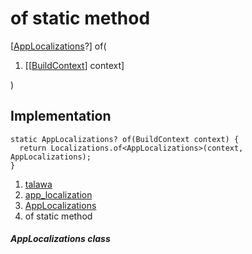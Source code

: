 
<div>

# of static method

</div>


[[AppLocalizations](../../utils_app_localization/AppLocalizations-class.md)?]
of(

1.  [[[BuildContext](https://api.flutter.dev/flutter/widgets/BuildContext-class.md)]
    context]

)



## Implementation

``` language-dart
static AppLocalizations? of(BuildContext context) {
  return Localizations.of<AppLocalizations>(context, AppLocalizations);
}
```







1.  [talawa](../../index.md)
2.  [app_localization](../../utils_app_localization/)
3.  [AppLocalizations](../../utils_app_localization/AppLocalizations-class.md)
4.  of static method

##### AppLocalizations class







